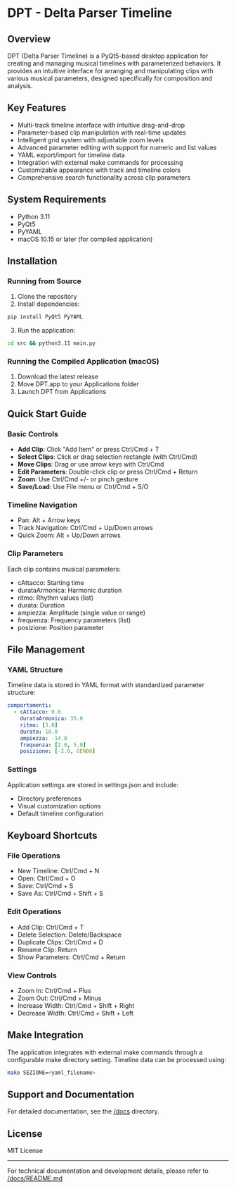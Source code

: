 # DPT - Delta Parser Timeline

## Overview
DPT (Delta Parser Timeline) is a PyQt5-based desktop application for creating and managing musical timelines with parameterized behaviors. It provides an intuitive interface for arranging and manipulating clips with various musical parameters, designed specifically for composition and analysis.

## Key Features
- Multi-track timeline interface with intuitive drag-and-drop
- Parameter-based clip manipulation with real-time updates
- Intelligent grid system with adjustable zoom levels
- Advanced parameter editing with support for numeric and list values
- YAML export/import for timeline data
- Integration with external make commands for processing
- Customizable appearance with track and timeline colors
- Comprehensive search functionality across clip parameters

## System Requirements
- Python 3.11
- PyQt5
- PyYAML
- macOS 10.15 or later (for compiled application)

## Installation

### Running from Source
1. Clone the repository
2. Install dependencies:
```bash
pip install PyQt5 PyYAML
```
3. Run the application:
```bash
cd src && python3.11 main.py
```

### Running the Compiled Application (macOS)
1. Download the latest release
2. Move DPT.app to your Applications folder
3. Launch DPT from Applications

## Quick Start Guide

### Basic Controls
- **Add Clip**: Click "Add Item" or press Ctrl/Cmd + T
- **Select Clips**: Click or drag selection rectangle (with Ctrl/Cmd)
- **Move Clips**: Drag or use arrow keys with Ctrl/Cmd
- **Edit Parameters**: Double-click clip or press Ctrl/Cmd + Return
- **Zoom**: Use Ctrl/Cmd +/- or pinch gesture
- **Save/Load**: Use File menu or Ctrl/Cmd + S/O

### Timeline Navigation
- Pan: Alt + Arrow keys
- Track Navigation: Ctrl/Cmd + Up/Down arrows
- Quick Zoom: Alt + Up/Down arrows

### Clip Parameters
Each clip contains musical parameters:
- cAttacco: Starting time
- durataArmonica: Harmonic duration
- ritmo: Rhythm values (list)
- durata: Duration
- ampiezza: Amplitude (single value or range)
- frequenza: Frequency parameters (list)
- posizione: Position parameter

## File Management

### YAML Structure
Timeline data is stored in YAML format with standardized parameter structure:
```yaml
comportamenti:
  - cAttacco: 0.0
    durataArmonica: 35.0
    ritmo: [3.0]
    durata: 10.0
    ampiezza: -14.0
    frequenza: [2.0, 5.0]
    posizione: [-2.0, GEN06]
```

### Settings
Application settings are stored in settings.json and include:
- Directory preferences
- Visual customization options
- Default timeline configuration

## Keyboard Shortcuts

### File Operations
- New Timeline: Ctrl/Cmd + N
- Open: Ctrl/Cmd + O
- Save: Ctrl/Cmd + S
- Save As: Ctrl/Cmd + Shift + S

### Edit Operations
- Add Clip: Ctrl/Cmd + T
- Delete Selection: Delete/Backspace
- Duplicate Clips: Ctrl/Cmd + D
- Rename Clip: Return
- Show Parameters: Ctrl/Cmd + Return

### View Controls
- Zoom In: Ctrl/Cmd + Plus
- Zoom Out: Ctrl/Cmd + Minus
- Increase Width: Ctrl/Cmd + Shift + Right
- Decrease Width: Ctrl/Cmd + Shift + Left

## Make Integration
The application integrates with external make commands through a configurable make directory setting. Timeline data can be processed using:
```bash
make SEZIONE=<yaml_filename>
```

## Support and Documentation
For detailed documentation, see the [/docs](/docs) directory.

## License
MIT License

---

For technical documentation and development details, please refer to [/docs/README.md](/docs/README.md)
